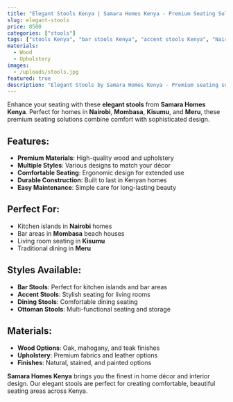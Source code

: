 ```yaml
---
title: "Elegant Stools Kenya | Samara Homes Kenya - Premium Seating Solutions Nairobi, Mombasa, Kisumu, Meru"
slug: elegant-stools
price: 8500
categories: ["stools"]
tags: ["stools Kenya", "bar stools Kenya", "accent stools Kenya", "Nairobi stools", "Mombasa stools", "Kisumu stools", "Meru stools", "Samara Homes Kenya", "Samara House Kenya", "Samara Decor Kenya", "seating solutions", "furniture Kenya"]
materials:
  - Wood
  - Upholstery
images:
  - /uploads/stools.jpg
featured: true
description: "Elegant Stools by Samara Homes Kenya - Premium seating solutions for homes in Nairobi, Mombasa, Kisumu, Meru. Perfect for kitchen islands, living areas, and dining spaces."
---
```

Enhance your seating with these **elegant stools** from **Samara Homes Kenya**. Perfect for homes in **Nairobi**, **Mombasa**, **Kisumu**, and **Meru**, these premium seating solutions combine comfort with sophisticated design.

## Features:
- **Premium Materials**: High-quality wood and upholstery
- **Multiple Styles**: Various designs to match your décor
- **Comfortable Seating**: Ergonomic design for extended use
- **Durable Construction**: Built to last in Kenyan homes
- **Easy Maintenance**: Simple care for long-lasting beauty

## Perfect For:
- Kitchen islands in **Nairobi** homes
- Bar areas in **Mombasa** beach houses
- Living room seating in **Kisumu**
- Traditional dining in **Meru**

## Styles Available:
- **Bar Stools**: Perfect for kitchen islands and bar areas
- **Accent Stools**: Stylish seating for living rooms
- **Dining Stools**: Comfortable dining seating
- **Ottoman Stools**: Multi-functional seating and storage

## Materials:
- **Wood Options**: Oak, mahogany, and teak finishes
- **Upholstery**: Premium fabrics and leather options
- **Finishes**: Natural, stained, and painted options

**Samara Homes Kenya** brings you the finest in home décor and interior design. Our elegant stools are perfect for creating comfortable, beautiful seating areas across Kenya.
